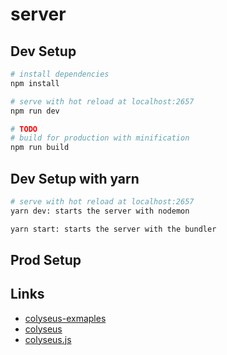 # server


## Dev Setup
``` bash
# install dependencies
npm install

# serve with hot reload at localhost:2657
npm run dev

# TODO
# build for production with minification
npm run build
```

## Dev Setup with yarn
``` bash
# serve with hot reload at localhost:2657
yarn dev: starts the server with nodemon

yarn start: starts the server with the bundler

```

## Prod Setup

## Links
- [colyseus-exmaples](colyseus-examples)
- [colyseus](https://github.com/gamestdio/colyseus)
- [colyseus.js](https://github.com/gamestdio/colyseus.js)
